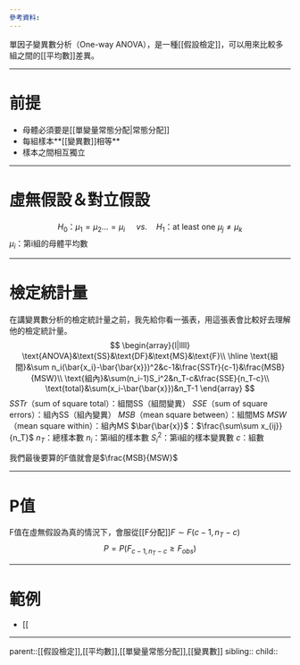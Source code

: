 ```yaml
---
參考資料:
---
```

單因子變異數分析（One-way ANOVA），是一種[[假設檢定]]，可以用來比較多組之間的[[平均數]]差異。
- - -
# 前提
- 母體必須要是[[單變量常態分配|常態分配]]
- 每組樣本**[[變異數]]相等**
- 樣本之間相互獨立
- - -
# 虛無假設＆對立假設
$$
H_0\text{：}\mu_1=\mu_2\ldots=\mu_i\quad\ vs.\quad H_1\text{：}\text{at least one }\mu_j\neq\mu_k
$$
$\mu_i$：第i組的母體平均數
- - -
# 檢定統計量
在講變異數分析的檢定統計量之前，我先給你看一張表，用這張表會比較好去理解他的檢定統計量。
$$
\begin{array}{l|llll}
\text{ANOVA}&\text{SS}&\text{DF}&\text{MS}&\text{F}\\
\hline
\text{組間}&\sum n_i(\bar{x_i}-\bar{\bar{x}})^2&c-1&\frac{SSTr}{c-1}&\frac{MSB}{MSW}\\
\text{組內}&\sum(n_i-1)S_i^2&n_T-c&\frac{SSE}{n_T-c}\\
\text{total}&\sum(x_i-\bar{\bar{x}})&n_T-1
\end{array}
$$
$SSTr$（sum of square total）：組間SS（組間變異）
$SSE$（sum of square errors）：組內SS（組內變異）
$MSB$（mean square between）：組間MS
$MSW$（mean square within）：組內MS
$\bar{\bar{x}}$：$\frac{\sum\sum x_{ij}}{n_T}$
$n_T$：總樣本數
$n_i$：第i組的樣本數
$S^2_i$：第i組的樣本變異數
$c$：組數

我們最後要算的F值就會是$\frac{MSB}{MSW}$
- - -
# P值
F值在虛無假設為真的情況下，會服從[[F分配]]$F\sim F(c-1,n_T-c)$
$$
P=P(F_{c-1,n_T-c}\geq F_{obs})
$$
- - -
# 範例
- [[
- - - 
parent::[[假設檢定]],[[平均數]],[[單變量常態分配]],[[變異數]]
sibling::
child::